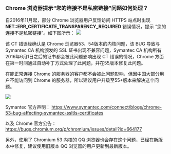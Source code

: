### Chrome 浏览器提示“您的连接不是私密链接”问题如何处理？
自2016年11月起，部分 Chrome 浏览器用户反馈访问 HTTPS 站点时出现 **NET::ERR_CERTIFICATE_TRANSPARENCY_REQUIRED** 错误情况，提示 “您的连接不是私密链接”。如下图所示：
![](https://mc.qcloudimg.com/static/img/0fdf027303e53946698dcb377431597e/0.png)

该 CT 错误经确认是 Chrome 浏览器53、54版本的内核问题，该 BUG 导致与 Symantec CA 机构颁发的 SSL 证书出现不兼容问题，Symantec CA 机构所有2016年6月1日之后的证书都会被此问题影响出现 CT 错误的情况，Chrome 方面在第一时间通过自动补丁方式处理了此问题，并在55版本修复此问题。

在能正常连接 Chrome 的服务器的客户都不会被此问题影响，但因中国大部分用户不能访问到 Chrome 的服务器，所以建议用户升级至55+版本来解决这个问题。

![](https://mc.qcloudimg.com/static/img/25a818d9e80a02c2b8b7c90f0e1c93df/1.png)

Symantec 官方声明：	https://www.symantec.com/connect/blogs/chrome-53-bug-affecting-symantec-ssltls-certificates

以及 Chrome 官方公告：https://bugs.chromium.org/p/chromium/issues/detail?id=664177

另外，使用了 Chromium 53 内核的 QQ 浏览器也会存在这个问题，已经在新版本中修复，建议使用旧版本 QQ 浏览器的用户更新到最新版本。
